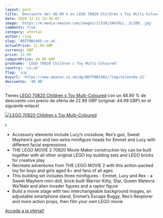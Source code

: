 ```yaml
---
layout: post
title: 'Descuento del 48.90 % en LEGO 70820 Children s Toy Multi-Coloured'
date: 2020-12-12 13:36:03
image: 'https://m.media-amazon.com/images/I/51Rj1NGY9LL._SL200_.jpg'
comments: true
category: ofertas
author: ring
slug: 'B07FNN146S-co.uk'
actualPrice: 22.99 GBP
currency: GBP
price: 22.99
comparePrice: 44.99 GBP
prodname: 'LEGO 70820 Children s Toy Multi-Coloured'
country: 'co.uk'
flag: '🇬🇧'
buyurl: 'https://www.amazon.co.uk/dp/B07FNN146S/?tag=tolees0a-21'
descuento: '48.90'
---
```


Tienes [LEGO 70820 Children s Toy Multi-Coloured](https://www.amazon.co.uk/dp/B07FNN146S/?tag=tolees0a-21) con un 48.90 % de descuento con precio de oferta de 22.99 GBP (original: 44.99 GBP) en el siguiente enlace!

[![LEGO 70820 Children s Toy Multi-Coloured](https://m.media-amazon.com/images/I/51Rj1NGY9LL._SL200_.jpg)](https://www.amazon.co.uk/dp/B07FNN146S/?tag=tolees0a-21)

ℹ️:

- Accessory elements include Lucy’s crossbow, Rex’s gun, Sweet Mayhem’s gun and two extra minifigure heads for Emmet and Lucy with different facial expressions
- THE LEGO MOVIE 2 70820 Movie Maker construction toy can be built together with all other original LEGO toy building sets and LEGO bricks for creative play
- Recreate adventures from THE LEGO MOVIE 2 with this action-packed toy for boys and girls aged 8+ and fans of all ages
- This building set includes three minifigures - Emmet, Lucy and Rex - a Sweet Mayhem mini-doll, brick-built Warrior Kitty, Star, Queen Watevra Wa’Nabi and alien invader figures and a raptor figure
- Build a movie stage with two interchangeable background images, an adjustable smartphone stand, Emmet’s Escape Buggy, Rex’s Rexplorer and more action props, then film your own LEGO movie

[Accede a la oferta!!](https://www.amazon.co.uk/dp/B07FNN146S/?tag=tolees0a-21)
